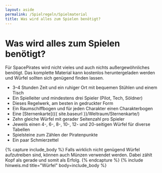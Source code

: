 ```yaml
---
layout: aside
permalink: /Spielregeln/Spielmaterial
title: Was wird alles zum Spielen benötigt?
---
```


# Was wird alles zum Spielen benötigt?

Für SpacePirates wird nicht vieles und auch nichts außergewöhnliches benötigt. Das komplette Material kann kostenlos heruntergeladen werden und Würfel sollten sich genügend finden lassen.

- 3–4 Stunden Zeit und ein ruhiger Ort mit bequemen Stühlen und einem Tisch
- Ein Spielleiter und mindestens drei Spieler (Pilot, Tech, Söldner)
- Dieses Regelwerk, am besten in gedruckter Form
- Ein Raumschiffbogen und für jeden Charakter einen Charakterbogen
- Eine [Sternenkarte]({{ site.baseurl }}/Weltraum/Sternenkarte/)
- Zehn gleiche Würfel mit gerader Seitenzahl pro Spieler
- Jeweils einen 4-, 6-, 8-, 10-, 12- und 20-seitigen Würfel für diverse Tabellen
- Spielsteine zum Zählen der Piratenpunkte
- Ein paar Schmierzettel

{% capture include_body %}
Falls wirklich nicht genügend Würfel aufzutreiben sind, können auch Münzen verwendet werden. Dabei zählt Kopf als gerade und somit als Erfolg.
{% endcapture %}
{% include hinweis.md title="Würfel" body=include_body %}
